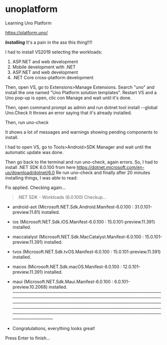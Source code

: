 # unoplatform
Learning Uno Platform

https://platform.uno/

***Installing***
It's a pain in the ass this thing!!!!

I had to install VS2019 selecting the workloads:
1. ASP.NET and web development
2. Mobile development with .NET
3. ASP.NET and web development
4. .NET Core cross-platform development

Then, open VS, go to Extensions>Manage Extensions.  Search "uno" and install the one named "Uno Platform solution templates".
Restart VS and a Uno pop-up is open, clic con Manage and wait until it's done.

Then, open command prompt as admin and run
dotnet tool install --global Uno.Check
It throws an error saying that it's already installed.

Then, run
uno-check

It shows a lot of messages and warnings showing pending components to install. 

I had to open VS, go to Tools>Android>SDK Manager and wait until the automatic update was done.

Then go back to the terminal and run uno-check, again errors.  So, I had to install .NET SDK 6.0.100 from here https://dotnet.microsoft.com/en-us/download/dotnet/6.0
Re run uno-check and finally after 20 minutes installing things, I was able to read:

Fix applied.  Checking again...

> .NET SDK - Workloads (6.0.100) Checkup...
  - android-aot (Microsoft.NET.Sdk.Android.Manifest-6.0.100 : 31.0.101-preview.11.81) installed.
  - ios (Microsoft.NET.Sdk.iOS.Manifest-6.0.100 : 15.0.101-preview.11.391) installed.
  - maccatalyst (Microsoft.NET.Sdk.MacCatalyst.Manifest-6.0.100 : 15.0.101-preview.11.391) installed.
  - tvos (Microsoft.NET.Sdk.tvOS.Manifest-6.0.100 : 15.0.101-preview.11.391) installed.
  - macos (Microsoft.NET.Sdk.macOS.Manifest-6.0.100 : 12.0.101-preview.11.391) installed.
  - maui (Microsoft.NET.Sdk.Maui.Manifest-6.0.100 : 6.0.101-preview.10.2068) installed.
─────────────────────────────────────────────────────────────────────────────────────────────────────────────────────────────────────────────────────────────────────────────────────────────────────────────────────────────────────────────────────────────

- Congratulations, everything looks great!

Press Enter to finish...


 
